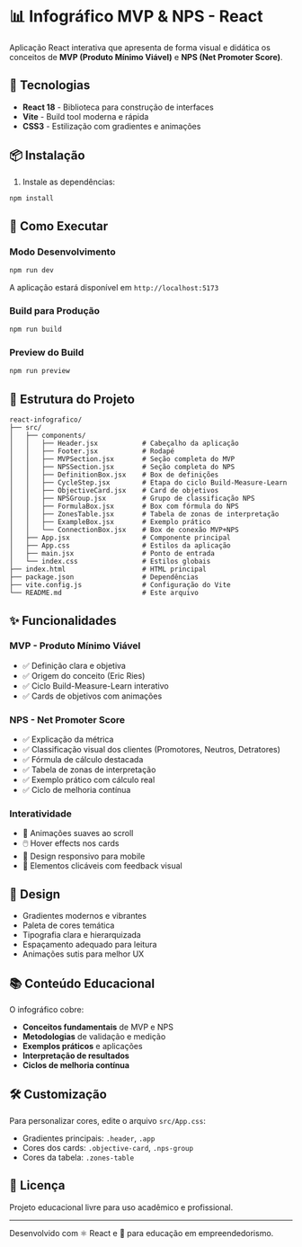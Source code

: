 # 📊 Infográfico MVP & NPS - React

Aplicação React interativa que apresenta de forma visual e didática os conceitos de **MVP (Produto Mínimo Viável)** e **NPS (Net Promoter Score)**.

## 🚀 Tecnologias

- **React 18** - Biblioteca para construção de interfaces
- **Vite** - Build tool moderna e rápida
- **CSS3** - Estilização com gradientes e animações

## 📦 Instalação

1. Instale as dependências:
```bash
npm install
```

## 🏃 Como Executar

### Modo Desenvolvimento
```bash
npm run dev
```
A aplicação estará disponível em `http://localhost:5173`

### Build para Produção
```bash
npm run build
```

### Preview do Build
```bash
npm run preview
```

## 📁 Estrutura do Projeto

```
react-infografico/
├── src/
│   ├── components/
│   │   ├── Header.jsx           # Cabeçalho da aplicação
│   │   ├── Footer.jsx           # Rodapé
│   │   ├── MVPSection.jsx       # Seção completa do MVP
│   │   ├── NPSSection.jsx       # Seção completa do NPS
│   │   ├── DefinitionBox.jsx    # Box de definições
│   │   ├── CycleStep.jsx        # Etapa do ciclo Build-Measure-Learn
│   │   ├── ObjectiveCard.jsx    # Card de objetivos
│   │   ├── NPSGroup.jsx         # Grupo de classificação NPS
│   │   ├── FormulaBox.jsx       # Box com fórmula do NPS
│   │   ├── ZonesTable.jsx       # Tabela de zonas de interpretação
│   │   ├── ExampleBox.jsx       # Exemplo prático
│   │   └── ConnectionBox.jsx    # Box de conexão MVP+NPS
│   ├── App.jsx                  # Componente principal
│   ├── App.css                  # Estilos da aplicação
│   ├── main.jsx                 # Ponto de entrada
│   └── index.css                # Estilos globais
├── index.html                   # HTML principal
├── package.json                 # Dependências
├── vite.config.js               # Configuração do Vite
└── README.md                    # Este arquivo
```

## ✨ Funcionalidades

### MVP - Produto Mínimo Viável
- ✅ Definição clara e objetiva
- ✅ Origem do conceito (Eric Ries)
- ✅ Ciclo Build-Measure-Learn interativo
- ✅ Cards de objetivos com animações

### NPS - Net Promoter Score
- ✅ Explicação da métrica
- ✅ Classificação visual dos clientes (Promotores, Neutros, Detratores)
- ✅ Fórmula de cálculo destacada
- ✅ Tabela de zonas de interpretação
- ✅ Exemplo prático com cálculo real
- ✅ Ciclo de melhoria contínua

### Interatividade
- 🎨 Animações suaves ao scroll
- 🖱️ Hover effects nos cards
- 📱 Design responsivo para mobile
- 🎯 Elementos clicáveis com feedback visual

## 🎨 Design

- Gradientes modernos e vibrantes
- Paleta de cores temática
- Tipografia clara e hierarquizada
- Espaçamento adequado para leitura
- Animações sutis para melhor UX

## 📚 Conteúdo Educacional

O infográfico cobre:
- **Conceitos fundamentais** de MVP e NPS
- **Metodologias** de validação e medição
- **Exemplos práticos** e aplicações
- **Interpretação de resultados**
- **Ciclos de melhoria contínua**

## 🛠️ Customização

Para personalizar cores, edite o arquivo `src/App.css`:
- Gradientes principais: `.header`, `.app`
- Cores dos cards: `.objective-card`, `.nps-group`
- Cores da tabela: `.zones-table`

## 📄 Licença

Projeto educacional livre para uso acadêmico e profissional.

---

Desenvolvido com ⚛️ React e 💜 para educação em empreendedorismo.
